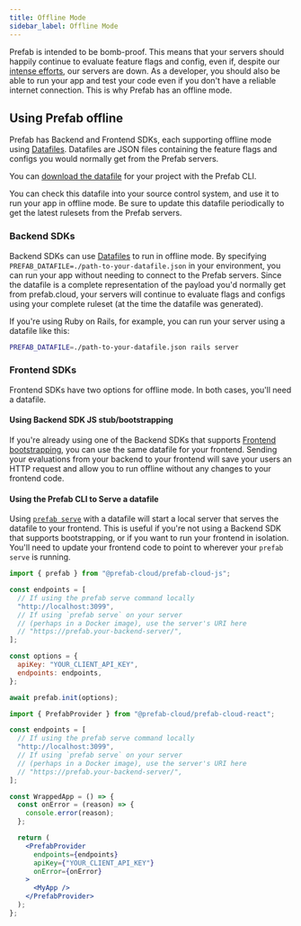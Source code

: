 ```yaml
---
title: Offline Mode
sidebar_label: Offline Mode
---
```


Prefab is intended to be bomb-proof. This means that your servers should happily continue to evaluate feature flags and config, even if, despite our [intense efforts][be], our servers are down. As a developer, you should also be able to run your app and test your code even if you don't have a reliable internet connection. This is why Prefab has an offline mode.

## Using Prefab offline

Prefab has Backend and Frontend SDKs, each supporting offline mode using [Datafiles][df]. Datafiles are JSON files containing the feature flags and configs you would normally get from the Prefab servers.

You can [download the datafile][download] for your project with the Prefab CLI.

You can check this datafile into your source control system, and use it to run your app in offline mode. Be sure to update this datafile periodically to get the latest rulesets from the Prefab servers.

### Backend SDKs

Backend SDKs can use [Datafiles][df] to run in offline mode. By specifying `PREFAB_DATAFILE=./path-to-your-datafile.json` in your environment, you can run your app without needing to connect to the Prefab servers. Since the datafile is a complete representation of the payload you'd normally get from prefab.cloud, your servers will continue to evaluate flags and configs using your complete ruleset (at the time the datafile was generated).

If you're using Ruby on Rails, for example, you can run your server using a datafile like this:

```bash
PREFAB_DATAFILE=./path-to-your-datafile.json rails server
```

### Frontend SDKs

Frontend SDKs have two options for offline mode. In both cases, you'll need a datafile.

#### Using Backend SDK JS stub/bootstrapping

If you're already using one of the Backend SDKs that supports [Frontend bootstrapping][0ms], you can use the same datafile for your frontend. Sending your evaluations from your backend to your frontend will save your users an HTTP request and allow you to run offline without any changes to your frontend code.

#### Using the Prefab CLI to Serve a datafile

Using [`prefab serve`][serve] with a datafile will start a local server that serves the datafile to your frontend. This is useful if you're not using a Backend SDK that supports bootstrapping, or if you want to run your frontend in isolation. You'll need to update your frontend code to point to wherever your `prefab serve` is running.

<Tabs groupId="lang">
<TabItem value="js" label="JavaScript">

```javascript
import { prefab } from "@prefab-cloud/prefab-cloud-js";

const endpoints = [
  // If using the prefab serve command locally
  "http://localhost:3099",
  // If using `prefab serve` on your server
  // (perhaps in a Docker image), use the server's URI here
  // "https://prefab.your-backend-server/",
];

const options = {
  apiKey: "YOUR_CLIENT_API_KEY",
  endpoints: endpoints,
};

await prefab.init(options);
```

</TabItem>

<TabItem value="react" label="React">

```jsx
import { PrefabProvider } from "@prefab-cloud/prefab-cloud-react";

const endpoints = [
  // If using the prefab serve command locally
  "http://localhost:3099",
  // If using `prefab serve` on your server
  // (perhaps in a Docker image), use the server's URI here
  // "https://prefab.your-backend-server/",
];

const WrappedApp = () => {
  const onError = (reason) => {
    console.error(reason);
  };

  return (
    <PrefabProvider
      endpoints={endpoints}
      apiKey={"YOUR_CLIENT_API_KEY"}
      onError={onError}
    >
      <MyApp />
    </PrefabProvider>
  );
};
```

</TabItem>

</Tabs>

[be]: ../explanations/architecture/resiliency
[download]: ../tools/cli#download
[serve]: ../tools/cli#serve
[df]: ../explanations/concepts/datafiles
[0ms]: ../explanations/concepts/zero-ms-frontend-feature-flags
